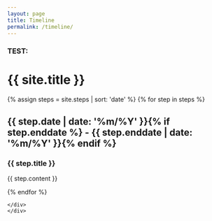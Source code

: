 ```yaml
---
layout: page
title: Timeline
permalink: /timeline/
---
```


### TEST:

<div class="container row">
    <h1 class="cv-title"><span class="black white-text">{{ site.title }}</span></h1>
    {% assign steps = site.steps | sort: 'date' %}
    {% for step in steps %}
    <div class="item">
        <i class="vertical-line"></i>
        <h2 class="item-date">{{ step.date | date: '%m/%Y' }}{% if step.enddate %} - {{ step.enddate | date: '%m/%Y' }}{% endif %}</h2>
        <div class="card-panel">
            <h3 class="card-title">
                {{ step.title }}
            </h3>
            <p>
                {{ step.content }}
            </p>
        </div>
    </div>
    {% endfor %}
    <div class="last-item">
        <i class="vertical-line"></i>
        
    </div>
    </div>
